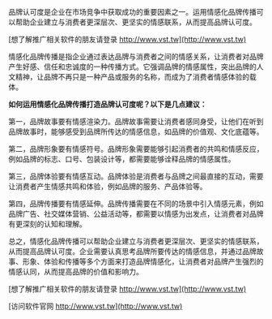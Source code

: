 品牌认可度是企业在市场竞争中获取成功的重要因素之一。运用情感化品牌传播可以帮助企业建立与消费者更深层次、更坚实的情感联系，从而提高品牌认可度。

[想了解推广相关软件的朋友请登录 http://www.vst.tw](http://www.vst.tw)

情感化品牌传播是指企业通过表达品牌与消费者之间的情感关系，让消费者对品牌产生好感、信任和忠诚度的一种传播方式。它强调品牌的情感属性，突出品牌的人文精神，让品牌不再只是一种产品或服务的名称，而成为了消费者情感体验的载体。

**如何运用情感化品牌传播打造品牌认可度呢？以下是几点建议：**

第一，品牌故事要有情感渲染力。品牌故事需要让消费者感同身受，让他们在听到品牌故事时，能够感受到品牌所传达的情感信息，如品牌的价值观、文化底蕴等。

第二，品牌形象要有情感符号。品牌形象需要能够引起消费者的共鸣和情感反应，例如品牌的标志、口号、包装设计等，都需要能够诠释品牌的情感属性。

第三，品牌体验要有情感互动。品牌体验是消费者与品牌之间最直接的互动，需要让消费者产生情感共鸣和体验，例如品牌的服务、产品体验等。

第四，品牌传播要有情感延伸。品牌传播需要在不同的场景中引入情感元素，例如品牌广告、社交媒体营销、公益活动等，都需要以情感为出发点，让消费者对品牌有更深刻的认知和理解。

总之，情感化品牌传播可以帮助企业建立与消费者更深层次、更坚实的情感联系，从而提高品牌认可度。企业需要认真思考品牌所要传达的情感信息，并通过品牌故事、形象、体验和传播等多个方面来打造品牌情感化，让消费者对品牌产生强烈的情感认同，从而提高品牌的价值和影响力。

[想了解推广相关软件的朋友请登录 http://www.vst.tw](http://www.vst.tw)


[访问软件官网 http://www.vst.tw](http://www.vst.tw)
